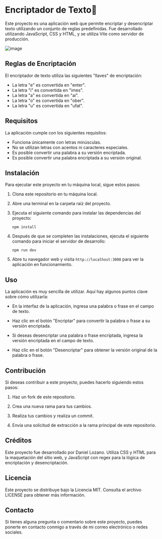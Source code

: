 # Encriptador de Texto🔎

Este proyecto es una aplicación web que permite encriptar y desencriptar texto utilizando un conjunto de reglas predefinidas. Fue desarrollado utilizando JavaScript, CSS y HTML, y se utiliza Vite como servidor de producción.

![image](https://github.com/dlozanoc82/encriptador-de-texto/assets/107891479/7c184976-5910-4a68-a980-4c00e84c953d)

## Reglas de Encriptación

El encriptador de texto utiliza las siguientes "llaves" de encriptación:

- La letra "e" es convertida en "enter".
- La letra "i" es convertida en "imes".
- La letra "a" es convertida en "ai".
- La letra "o" es convertida en "ober".
- La letra "u" es convertida en "ufat".

## Requisitos

La aplicación cumple con los siguientes requisitos:

- Funciona únicamente con letras minúsculas.
- No se utilizan letras con acentos ni caracteres especiales.
- Es posible convertir una palabra a su versión encriptada.
- Es posible convertir una palabra encriptada a su versión original.

## Instalación

Para ejecutar este proyecto en tu máquina local, sigue estos pasos:

1. Clona este repositorio en tu máquina local.

2. Abre una terminal en la carpeta raíz del proyecto.

3. Ejecuta el siguiente comando para instalar las dependencias del proyecto:

   ```
   npm install
   ```

4. Después de que se completen las instalaciones, ejecuta el siguiente comando para iniciar el servidor de desarrollo:

   ```
   npm run dev
   ```

5. Abre tu navegador web y visita `http://localhost:3000` para ver la aplicación en funcionamiento.

## Uso

La aplicación es muy sencilla de utilizar. Aquí hay algunos puntos clave sobre cómo utilizarla:

- En la interfaz de la aplicación, ingresa una palabra o frase en el campo de texto.

- Haz clic en el botón "Encriptar" para convertir la palabra o frase a su versión encriptada.

- Si deseas desencriptar una palabra o frase encriptada, ingresa la versión encriptada en el campo de texto.

- Haz clic en el botón "Desencriptar" para obtener la versión original de la palabra o frase.

## Contribución

Si deseas contribuir a este proyecto, puedes hacerlo siguiendo estos pasos:

1. Haz un fork de este repositorio.

2. Crea una nueva rama para tus cambios.

3. Realiza tus cambios y realiza un commit.

4. Envía una solicitud de extracción a la rama principal de este repositorio.

## Créditos

Este proyecto fue desarrollado por Daniel Lozano. Utiliza CSS y HTML para la maquetación del sitio web, y JavaScript con regex para la lógica de encriptación y desencriptación.

## Licencia

Este proyecto se distribuye bajo la Licencia MIT. Consulta el archivo LICENSE para obtener más información.

## Contacto

Si tienes alguna pregunta o comentario sobre este proyecto, puedes ponerte en contacto conmigo a través de mi correo electrónico o redes sociales.

